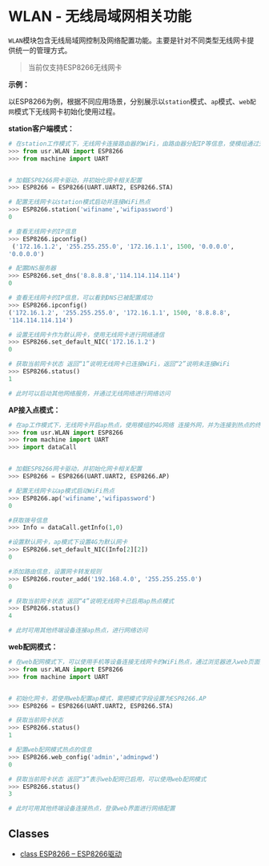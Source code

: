 
# WLAN - 无线局域网相关功能

`WLAN`模块包含无线局域网控制及网络配置功能。主要是针对不同类型无线网卡提供统一的管理方式。

> 当前仅支持ESP8266无线网卡 

**示例：**

以ESP8266为例，根据不同应用场景，分别展示以`station`模式、`ap`模式、`web配网`模式下无线网卡初始化使用过程。

**station客户端模式：**
```python
# 在station工作模式下，无线网卡连接路由器的WiFi，由路由器分配IP等信息，使模组通过无线网卡连接外部网络。
>>> from usr.WLAN import ESP8266
>>> from machine import UART


# 加载ESP8266网卡驱动，并初始化网卡相关配置
>>> ESP8266 = ESP8266(UART.UART2, ESP8266.STA)

# 配置无线网卡以station模式启动并连接WiFi热点
>>> ESP8266.station('wifiname','wifipassword')
0

# 查看无线网卡的IP信息
>>> ESP8266.ipconfig()
 ('172.16.1.2', '255.255.255.0', '172.16.1.1', 1500, '0.0.0.0',
'0.0.0.0')

# 配置DNS服务器
>>> ESP8266.set_dns('8.8.8.8','114.114.114.114')
0

# 查看无线网卡的IP信息，可以看到DNS已被配置成功
>>> ESP8266.ipconfig()
('172.16.1.2', '255.255.255.0', '172.16.1.1', 1500, '8.8.8.8',
'114.114.114.114')

# 设置无线网卡作为默认网卡，使用无线网卡进行网络通信
>>> ESP8266.set_default_NIC('172.16.1.2')
0

# 获取当前网卡状态 返回“1”说明无线网卡已连接WiFi，返回“2”说明未连接WiFi
>>> ESP8266.status()
1

# 此时可以启动其他网络服务，并通过无线网络进行网络访问
```



**AP接入点模式：**
```python
# 在ap工作模式下，无线网卡开启ap热点，使用模组的4G网络 连接外网，并为连接到热点的终端设备分配IP信息，其他终端设备即可连接外部网络。
>>> from usr.WLAN import ESP8266
>>> from machine import UART
>>> import dataCall


# 加载ESP8266网卡驱动，并初始化网卡相关配置
>>> ESP8266 = ESP8266(UART.UART2, ESP8266.AP)

# 配置无线网卡以ap模式启动WiFi热点
>>> ESP8266.ap('wifiname','wifipassword')
0

#获取拨号信息
>>> Info = dataCall.getInfo(1,0)

#设置默认网卡，ap模式下设置4G为默认网卡
>>> ESP8266.set_default_NIC(Info[2][2])
0

#添加路由信息，设置网卡转发规则
>>> ESP8266.router_add('192.168.4.0', '255.255.255.0')
0

# 获取当前网卡状态 返回“4”说明无线网卡已启用ap热点模式
>>> ESP8266.status()
4

# 此时可用其他终端设备连接ap热点，进行网络访问
```



**web配网模式：**
```python
# 在web配网模式下，可以使用手机等设备连接无线网卡的WiFi热点，通过浏览器进入web页面，配置无线网卡的网络信息。
>>> from usr.WLAN import ESP8266
>>> from machine import UART


# 初始化网卡，若使用web配置ap模式，需把模式字段设置为ESP8266.AP
>>> ESP8266 = ESP8266(UART.UART2, ESP8266.STA)

# 获取当前网卡状态
>>> ESP8266.status()
1

# 配置web配网模式热点的信息
>>> ESP8266.web_config('admin','adminpwd')
0

# 获取当前网卡状态 返回“3”表示web配网已启用，可以使用web配网模式
>>> ESP8266.status()
3

# 此时可用其他终端设备连接热点，登录web界面进行网络配置
```


## Classes
- [class ESP8266 – ESP8266驱动](./WLAN.ESP8266.md)